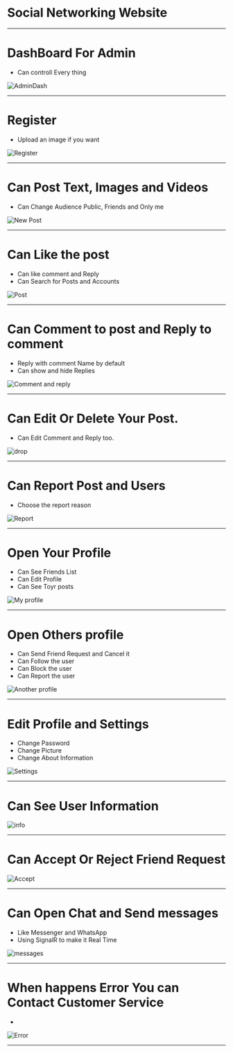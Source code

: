 # Social Networking Website
------------------------------------------------------
# DashBoard For Admin
- Can controll Every thing

![AdminDash](https://github.com/Daif2811/Social-Networking-Application/assets/114764621/118adb58-0d12-4b95-b3a0-8f8d3091a163)


------------------------------------------------------

# Register
- Upload an image if you want

![Register](https://github.com/Daif2811/Social-Networking-Application/assets/114764621/5d32fa3d-218c-4747-9d46-fcb6a6d72f88)



------------------------------------------------------------
# Can Post Text, Images and Videos
- Can Change Audience Public, Friends and Only me

  
![New Post](https://github.com/Daif2811/Social-Networking-Application/assets/114764621/3347ab4b-5969-4648-bb95-6b7d02046fdb)


-----------------------------------------------------------

# Can Like the post 
- Can like comment and Reply
- Can Search for Posts and Accounts
  

![Post](https://github.com/Daif2811/Social-Networking-Application/assets/114764621/1f98425b-9a67-4a6c-b859-aa5ace60ec05)

---------------------------------------------------------------
# Can Comment to post and Reply to comment
- Reply with comment Name by default
- Can show and hide Replies
  
![Comment and reply](https://github.com/Daif2811/Social-Networking-Application/assets/114764621/9bf63bce-bbea-4d9d-a3c2-15fff6f3ae86)

----------------------------------------------------------------

# Can Edit Or Delete Your Post. 
-  Can Edit Comment and Reply too.
  
![drop](https://github.com/Daif2811/Social-Networking-Application/assets/114764621/23deb119-664e-4505-871f-85bd370dd590)


----------------------------------------------------------------
# Can Report Post and Users
- Choose the report reason 


![Report](https://github.com/Daif2811/Social-Networking-Application/assets/114764621/46a09e56-4c10-4b62-8a79-c16d7d916eff)


--------------------------------------------------------------
# Open Your Profile
- Can See Friends List
- Can Edit Profile
- Can See Toyr posts
  


![My profile](https://github.com/Daif2811/Social-Networking-Application/assets/114764621/5adaecf2-8407-4a09-af46-b50fb88424e8)

--------------------------------------------------------------

# Open Others profile
- Can Send Friend Request and Cancel it
- Can Follow the user
- Can Block the user
- Can Report the user

  

![Another profile](https://github.com/Daif2811/Social-Networking-Application/assets/114764621/e645f3b6-e636-460e-ad6e-3a39b525c955)

------------------------------------------------------------------

# Edit Profile and Settings
- Change Password
- Change Picture
- Change About Information

  
![Settings](https://github.com/Daif2811/Social-Networking-Application/assets/114764621/4b4dafc7-3ec6-4fe5-bcee-49108bdbaab2)

-------------------------------------------------------------------------

# Can See User Information



![info](https://github.com/Daif2811/Social-Networking-Application/assets/114764621/970296c0-cf3e-403b-b2e0-3c63ac8b247e)

------------------------------------------------------------------------
# Can Accept Or Reject Friend Request


![Accept](https://github.com/Daif2811/Social-Networking-Application/assets/114764621/de5c02d4-f820-4158-b631-c62765f8d2b1)




------------------------------------------------------------------------
# Can Open Chat and Send messages
- Like Messenger and WhatsApp
- Using SignalR to make it Real Time

  
![messages](https://github.com/Daif2811/Social-Networking-Application/assets/114764621/26f297f3-fc65-4623-bc22-11084a3ea408)


---------------------------------------------------------------------
# When happens Error You can Contact Customer Service 
-

![Error](https://github.com/Daif2811/Social-Networking-Application/assets/114764621/8ebe04cd-49ea-4a8f-b7d0-bf52181b415a)

--------------------------------------------------------------------


